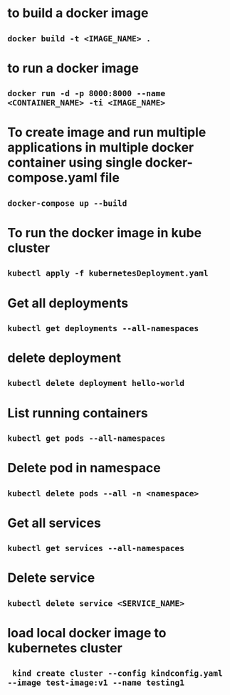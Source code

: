 # to build a docker image

## `docker build -t <IMAGE_NAME> .`

# to run a docker image

## `docker run -d -p 8000:8000 --name <CONTAINER_NAME> -ti <IMAGE_NAME>`

# To create image and run multiple applications in multiple docker container using single docker-compose.yaml file

## `docker-compose up --build`

# To run the docker image in kube cluster

## `kubectl apply -f kubernetesDeployment.yaml`

# Get all deployments

## `kubectl get deployments --all-namespaces`

# delete deployment

## `kubectl delete deployment hello-world`

# List running containers

## `kubectl get pods --all-namespaces`

# Delete pod in namespace

## `kubectl delete pods --all -n <namespace>`

# Get all services

## `kubectl get services --all-namespaces`

# Delete service

## `kubectl delete service <SERVICE_NAME>`

# load local docker image to kubernetes cluster

## ` kind create cluster --config kindconfig.yaml --image test-image:v1 --name testing1`
